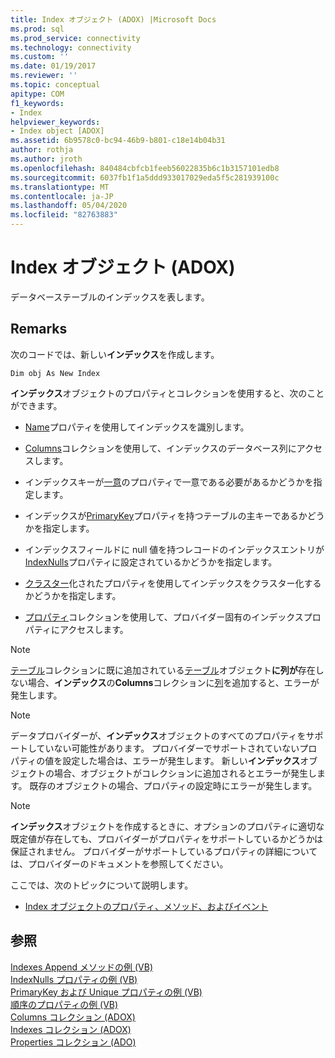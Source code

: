```yaml
---
title: Index オブジェクト (ADOX) |Microsoft Docs
ms.prod: sql
ms.prod_service: connectivity
ms.technology: connectivity
ms.custom: ''
ms.date: 01/19/2017
ms.reviewer: ''
ms.topic: conceptual
apitype: COM
f1_keywords:
- Index
helpviewer_keywords:
- Index object [ADOX]
ms.assetid: 6b9578c0-bc94-46b9-b801-c18e14b04b31
author: rothja
ms.author: jroth
ms.openlocfilehash: 840484cbfcb1feeb56022835b6c1b3157101edb8
ms.sourcegitcommit: 6037fb1f1a5ddd933017029eda5f5c281939100c
ms.translationtype: MT
ms.contentlocale: ja-JP
ms.lasthandoff: 05/04/2020
ms.locfileid: "82763883"
---
```

# <a name="index-object-adox"></a>Index オブジェクト (ADOX)
データベーステーブルのインデックスを表します。  
  
## <a name="remarks"></a>Remarks  
 次のコードでは、新しい**インデックス**を作成します。  
  
```  
Dim obj As New Index  
```  
  
 **インデックス**オブジェクトのプロパティとコレクションを使用すると、次のことができます。  
  
-   [Name](../../../ado/reference/adox-api/name-property-adox.md)プロパティを使用してインデックスを識別します。  
  
-   [Columns](../../../ado/reference/adox-api/columns-collection-adox.md)コレクションを使用して、インデックスのデータベース列にアクセスします。  
  
-   インデックスキーが[一意](../../../ado/reference/adox-api/unique-property-adox.md)のプロパティで一意である必要があるかどうかを指定します。  
  
-   インデックスが[PrimaryKey](../../../ado/reference/adox-api/primarykey-property-adox.md)プロパティを持つテーブルの主キーであるかどうかを指定します。  
  
-   インデックスフィールドに null 値を持つレコードのインデックスエントリが[IndexNulls](../../../ado/reference/adox-api/indexnulls-property-adox.md)プロパティに設定されているかどうかを指定します。  
  
-   [クラスター](../../../ado/reference/adox-api/clustered-property-adox.md)化されたプロパティを使用してインデックスをクラスター化するかどうかを指定します。  
  
-   [プロパティ](../../../ado/reference/ado-api/properties-collection-ado.md)コレクションを使用して、プロバイダー固有のインデックスプロパティにアクセスします。  
  
> [!NOTE]
>  [テーブル](../../../ado/reference/adox-api/tables-collection-adox.md)コレクションに既に追加されている[テーブル](../../../ado/reference/adox-api/table-object-adox.md)オブジェクト**に列が**存在しない場合、**インデックス**の**Columns**コレクションに[列](../../../ado/reference/adox-api/column-object-adox.md)を追加すると、エラーが発生します。  
  
> [!NOTE]
>  データプロバイダーが、**インデックス**オブジェクトのすべてのプロパティをサポートしていない可能性があります。 プロバイダーでサポートされていないプロパティの値を設定した場合は、エラーが発生します。 新しい**インデックス**オブジェクトの場合、オブジェクトがコレクションに追加されるとエラーが発生します。 既存のオブジェクトの場合、プロパティの設定時にエラーが発生します。  
  
> [!NOTE]
>  **インデックス**オブジェクトを作成するときに、オプションのプロパティに適切な既定値が存在しても、プロバイダーがプロパティをサポートしているかどうかは保証されません。 プロバイダーがサポートしているプロパティの詳細については、プロバイダーのドキュメントを参照してください。  
  
 ここでは、次のトピックについて説明します。  
  
-   [Index オブジェクトのプロパティ、メソッド、およびイベント](../../../ado/reference/adox-api/index-object-properties-methods-and-events.md)  
  
## <a name="see-also"></a>参照  
 [Indexes Append メソッドの例 (VB)](../../../ado/reference/adox-api/indexes-append-method-example-vb.md)   
 [IndexNulls プロパティの例 (VB)](../../../ado/reference/adox-api/indexnulls-property-example-vb.md)   
 [PrimaryKey および Unique プロパティの例 (VB)](../../../ado/reference/adox-api/primarykey-and-unique-properties-example-vb.md)   
 [順序のプロパティの例 (VB)](../../../ado/reference/adox-api/sortorder-property-example-vb.md)   
 [Columns コレクション (ADOX)](../../../ado/reference/adox-api/columns-collection-adox.md)   
 [Indexes コレクション (ADOX)](../../../ado/reference/adox-api/indexes-collection-adox.md)   
 [Properties コレクション (ADO)](../../../ado/reference/ado-api/properties-collection-ado.md)
